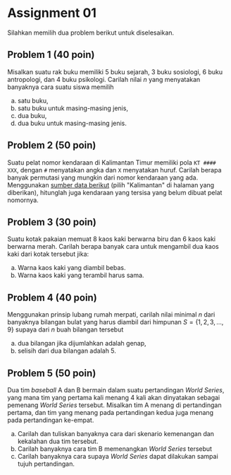 # Assignment 01

Silahkan memilih dua problem berikut untuk diselesaikan.

## Problem 1 (40 poin)

Misalkan suatu rak buku memiliki 5 buku sejarah, 3 buku sosiologi, 6 buku antropologi, dan 4 buku psikologi. 
Carilah nilai $n$ yang menyatakan banyaknya cara suatu
siswa memilih

<ol type="a">
<li> satu buku,
<li> satu buku untuk masing-masing jenis,
<li> dua buku,
<li> dua buku untuk masing-masing jenis.
</ol>

## Problem 2 (50 poin)

Suatu pelat nomor kendaraan di Kalimantan Timur memiliki pola 
`KT #### XXX`, dengan `#` menyatakan angka dan `X` menyatakan huruf.
Carilah berapa banyak permutasi yang mungkin dari nomor kendaraan yang ada.
Menggunakan [sumber data berikut](http://rc.korlantas.polri.go.id:8900/eri2017/laprekappulau.php) (pilih "Kalimantan" di halaman yang diberikan),
hitunglah juga kendaraan yang tersisa yang belum dibuat pelat nomornya.

## Problem 3 (30 poin)

Suatu kotak pakaian memuat 8 kaos kaki berwarna biru
dan 6 kaos kaki berwarna merah. Carilah berapa banyak
cara untuk mengambil dua kaos kaki dari kotak tersebut jika:

<ol type="a">
<li> Warna kaos kaki yang diambil bebas.
<li> Warna kaos kaki yang terambil harus sama.
</ol>

## Problem 4 (40 poin)

Menggunakan prinsip lubang rumah merpati, carilah
nilai minimal $n$ dari banyaknya bilangan bulat yang harus diambil dari himpunan $S = \{1, 2, 3, \ldots, 9\}$
supaya dari $n$ buah bilangan tersebut

<ol type="a">
<li> dua bilangan jika dijumlahkan adalah genap,
<li> selisih dari dua bilangan adalah 5. 
</ol>

## Problem 5 (50 poin)

Dua tim _baseball_ A dan B bermain dalam suatu 
pertandingan _World Series_, yang mana tim yang 
pertama kali menang 4 kali akan dinyatakan sebagai
pemenang _World Series_ tersebut. Misalkan tim A menang
di pertandingan pertama, dan tim yang menang pada
pertandingan kedua juga menang pada pertandingan ke-empat.

<ol type="a">
<li> Carilah dan tuliskan banyaknya cara dari skenario kemenangan dan kekalahan dua tim tersebut.
<li> Carilah banyaknya cara tim B memenangkan <i>World Series</i> tersebut
<li> Carilah banyaknya cara supaya <i>World Series</i> dapat dilakukan sampai 
tujuh pertandingan.
</ol>
